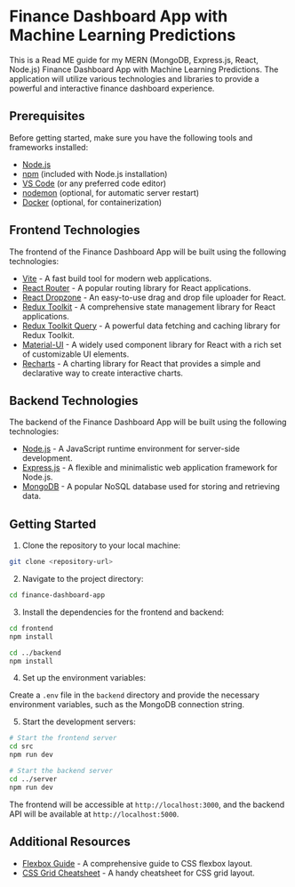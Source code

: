 # Finance Dashboard App with Machine Learning Predictions

This is a Read ME guide for my MERN (MongoDB, Express.js, React, Node.js) Finance Dashboard App with Machine Learning Predictions. The application will utilize various technologies and libraries to provide a powerful and interactive finance dashboard experience.

## Prerequisites

Before getting started, make sure you have the following tools and frameworks installed:

- [Node.js](https://nodejs.org/en/download/)
- [npm](https://www.npmjs.com/package/npx) (included with Node.js installation)
- [VS Code](https://code.visualstudio.com/download) (or any preferred code editor)
- [nodemon](https://github.com/remy/nodemon) (optional, for automatic server restart)
- [Docker](https://www.docker.com/products/docker-desktop) (optional, for containerization)

## Frontend Technologies

The frontend of the Finance Dashboard App will be built using the following technologies:

- [Vite](https://vitejs.dev/guide/) - A fast build tool for modern web applications.
- [React Router](https://reactrouter.com/en/v6.3.0/getting-started) - A popular routing library for React applications.
- [React Dropzone](https://github.com/react-dropzone/react-dropzone) - An easy-to-use drag and drop file uploader for React.
- [Redux Toolkit](https://redux-toolkit.js.org/introduction/getting-started) - A comprehensive state management library for React applications.
- [Redux Toolkit Query](https://redux-toolkit.js.org/rtk-query/overview) - A powerful data fetching and caching library for Redux Toolkit.
- [Material-UI](https://mui.com/material-ui/getting-started) - A widely used component library for React with a rich set of customizable UI elements.
- [Recharts](https://recharts.org/en-US/) - A charting library for React that provides a simple and declarative way to create interactive charts.

## Backend Technologies

The backend of the Finance Dashboard App will be built using the following technologies:

- [Node.js](https://nodejs.org/en/download/) - A JavaScript runtime environment for server-side development.
- [Express.js](https://expressjs.com/) - A flexible and minimalistic web application framework for Node.js.
- [MongoDB](https://www.mongodb.com/) - A popular NoSQL database used for storing and retrieving data.

## Getting Started

1. Clone the repository to your local machine:

```bash
git clone <repository-url>
```

2. Navigate to the project directory:

```bash
cd finance-dashboard-app
```

3. Install the dependencies for the frontend and backend:

```bash
cd frontend
npm install

cd ../backend
npm install
```

4. Set up the environment variables:

Create a `.env` file in the `backend` directory and provide the necessary environment variables, such as the MongoDB connection string.

5. Start the development servers:

```bash
# Start the frontend server
cd src
npm run dev

# Start the backend server
cd ../server
npm run dev
```

The frontend will be accessible at `http://localhost:3000`, and the backend API will be available at `http://localhost:5000`.

## Additional Resources

- [Flexbox Guide](https://css-tricks.com/snippets/css/a-guide-to-flexbox/) - A comprehensive guide to CSS flexbox layout.
- [CSS Grid Cheatsheet](https://grid.malven.co/) - A handy cheatsheet for CSS grid layout.